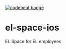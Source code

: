 [![codebeat badge](https://codebeat.co/badges/fd12483c-3086-48a6-b4c0-6e5b17a3efab)](https://codebeat.co/projects/github-com-elpassion-el-space-ios-master)
# el-space-ios
EL Space for EL employees
